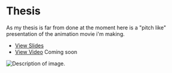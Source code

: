 # Thesis

As my thesis is far from done at the moment here is a "pitch like" presentation of the animation movie i'm making. 

- [View Slides](english-for-designers/assets/thesis.pdf)
- [View Video](...) Coming soon

![Description of image.](assets/image.jpg)
